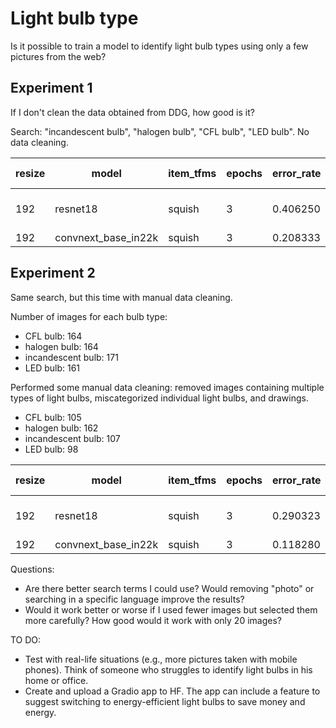# Light bulb type

Is it possible to train a model to identify light bulb types using only a few pictures from the web?

## Experiment 1
If I don't clean the data obtained from DDG, how good is it?

Search: "incandescent bulb", "halogen bulb", "CFL bulb", "LED bulb".
No data cleaning.

| resize |model                | item_tfms         |epochs|error_rate| min error before?  |
|--------|---------------------|-------------------|------|----------|--------------------|
| 192    | resnet18            | squish            |  3   | 0.406250 |0.364583 @ epoch #0 |
| 192    | convnext_base_in22k | squish            |  3   | 0.208333 |        -           |



## Experiment 2
Same search, but this time with manual data cleaning.

Number of images for each bulb type:
- CFL bulb: 164
- halogen bulb: 164
- incandescent bulb: 171
- LED bulb: 161

Performed some manual data cleaning: removed images containing multiple types of light bulbs, miscategorized individual light bulbs, and drawings.
- CFL bulb: 105
- halogen bulb: 162
- incandescent bulb: 107
- LED bulb: 98

| resize |model                | item_tfms         |epochs|error_rate| min error before?  |
|--------|---------------------|-------------------|------|----------|--------------------|
| 192    | resnet18            | squish            |  3   | 0.290323 |0.268817 @ epoch #1 |
| 192    | convnext_base_in22k | squish            |  3   | 0.118280 |        -           |


Questions:
- Are there better search terms I could use? Would removing "photo" or searching in a specific language improve the results?
- Would it work better or worse if I used fewer images but selected them more carefully? How good would it work with only 20 images?

TO DO:
- Test with real-life situations (e.g., more pictures taken with mobile phones). Think of someone who struggles to identify light bulbs in his home or office.
- Create and upload a Gradio app to HF. The app can include a feature to suggest switching to energy-efficient light bulbs to save money and energy.